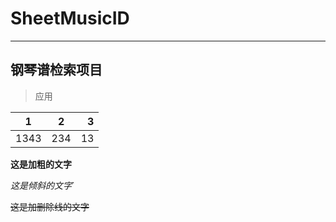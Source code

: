 # SheetMusicID
---
## 钢琴谱检索项目
> 应用

1|2|3
-|:-:|-:
1343|234|13

**这是加粗的文字**

*这是倾斜的文字*`

~~这是加删除线的文字~~
